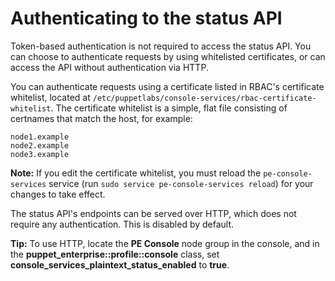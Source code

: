 # Authenticating to the status API

Token-based authentication is not required to access the status API. You can choose to authenticate requests by using whitelisted certificates, or can access the API without authentication via HTTP.

You can authenticate requests using a certificate listed in RBAC's certificate whitelist, located at `/etc/puppetlabs/console-services/rbac-certificate-whitelist`. The certificate whitelist is a simple, flat file consisting of certnames that match the host, for example:

```
node1.example
node2.example
node3.example
```

**Note:** If you edit the certificate whitelist, you must reload the `pe-console-services` service \(run `sudo service pe-console-services reload`\) for your changes to take effect.

The status API's endpoints can be served over HTTP, which does not require any authentication. This is disabled by default.

**Tip:** To use HTTP, locate the **PE Console** node group in the console, and in the **puppet\_enterprise::profile::console** class, set **console\_services\_plaintext\_status\_enabled** to **true**.

